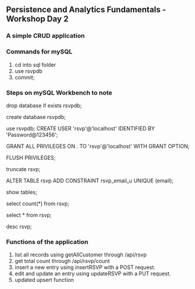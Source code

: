 ## Persistence and Analytics Fundamentals - Workshop Day 2
### A simple CRUD application

### Commands for mySQL
1. cd into sql folder
2. use rsvpdb
3. commit;

### Steps on mySQL Workbench to note

drop database if exists rsvpdb;

create database rsvpdb;

use rsvpdb;
CREATE USER 'rsvp'@'localhost' IDENTIFIED BY 'Password@123456';

GRANT ALL PRIVILEGES ON *.* TO 'rsvp'@'localhost' WITH GRANT OPTION;

FLUSH PRIVILEGES;

truncate rsvp;

ALTER TABLE rsvp ADD CONSTRAINT rsvp_email_u UNIQUE (email);

show tables;

select count(*) from rsvp;

select * from rsvp;

desc rsvp;

### Functions of the application
1. list all records using getAllCustomer through /api/rsvp
2. get total count through /api/rsvp/count
3. insert a new entry using insertRSVP with a POST request.
4. edit and update an entry using updateRSVP with a PUT request.
5. updated upsert function
